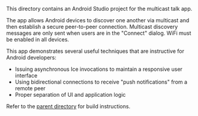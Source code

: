 This directory contains an Android Studio project for the multicast talk
app.

The app allows Android devices to discover one another via multicast and
then establish a secure peer-to-peer connection. Multicast discovery
messages are only sent when users are in the "Connect" dialog. WiFi must
be enabled in all devices.

This app demonstrates several useful techniques that are instructive for
Android developers:

 * Issuing asynchronous Ice invocations to maintain a responsive user
   interface
 * Using bidirectional connections to receive "push notifications" from a
   remote peer
 * Proper separation of UI and application logic

Refer to the [parent directory](../README.md) for build instructions.
